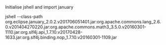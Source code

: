 Initialise jshell and import january

jshell  --class-path org.eclipse.january_2.0.2.v201706051401.jar:org.apache.commons.lang_2.6.0.v201404270220.jar:org.apache.commons.math3_3.5.0.v20160301-1110.jar:org.slf4j.api_1.7.10.v20170428-1633.jar:org.slf4j.binding.nop_1.7.10.v20160301-1109.jar



